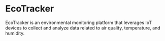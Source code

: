 # EcoTracker
EcoTracker is an environmental monitoring platform that leverages IoT devices to collect and analyze data related to air quality, temperature, and humidity. 
